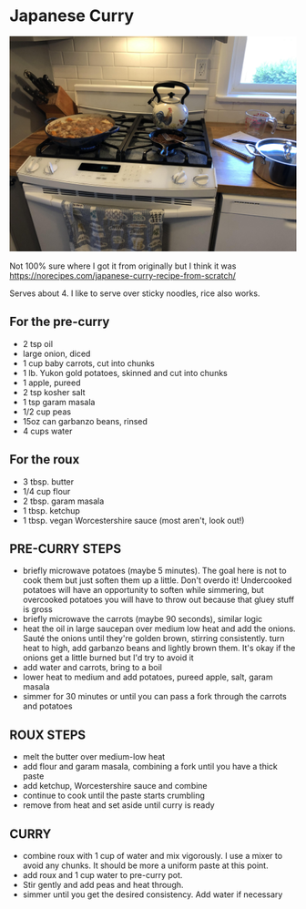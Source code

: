 # Japanese Curry

![Making curry in the kitchen](Images/JapaneseCurry.jpg)

Not 100% sure where I got it from originally but I think it was https://norecipes.com/japanese-curry-recipe-from-scratch/

Serves about 4.  I like to serve over sticky noodles, rice also works.

## For the pre-curry
* 2 tsp oil
* large onion, diced
* 1 cup baby carrots, cut into chunks
* 1 lb. Yukon gold potatoes, skinned and cut into chunks
* 1 apple, pureed
* 2 tsp kosher salt
* 1 tsp garam masala
* 1/2 cup peas
* 15oz can garbanzo beans, rinsed
* 4 cups water

## For the roux
* 3 tbsp. butter
* 1/4 cup flour
* 2 tbsp. garam masala
* 1 tbsp. ketchup
* 1 tbsp. vegan Worcestershire sauce (most aren't, look out!)

## PRE-CURRY STEPS
* briefly microwave potatoes (maybe 5 minutes).  The goal here is not to cook them but just soften them up a little.  Don't overdo it!  Undercooked potatoes will have an opportunity to soften while simmering, but overcooked potatoes you will have to throw out because that gluey stuff is gross
* briefly microwave the carrots (maybe 90 seconds), similar logic
* heat the oil in large saucepan over medium low heat and add the onions.  Sauté the onions until they're golden brown, stirring consistently.  turn heat to high, add garbanzo beans and lightly brown them.  It's okay if the onions get a little burned but I'd try to avoid it
* add water and carrots, bring to a boil
* lower heat to medium and add potatoes, pureed apple, salt, garam masala
* simmer for 30 minutes or until you can pass a fork through the carrots and potatoes

## ROUX STEPS
* melt the butter over medium-low heat
* add flour and garam masala, combining a fork until you have a thick paste
* add ketchup, Worcestershire sauce and combine
* continue to cook until the paste starts crumbling
* remove from heat and set aside until curry is ready

## CURRY
* combine roux with 1 cup of water and mix vigorously.  I use a mixer to avoid any chunks.  It should be more a uniform paste at this point. 
* add roux and 1 cup water to pre-curry pot.
* Stir gently and add peas and heat through.
* simmer until you get the desired consistency.  Add water if necessary
